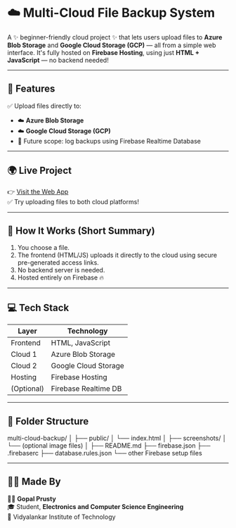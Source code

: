 # ☁️ Multi-Cloud File Backup System

A ✨ beginner-friendly cloud project ✨ that lets users upload files to **Azure Blob Storage** and **Google Cloud Storage (GCP)** — all from a simple web interface. It's fully hosted on **Firebase Hosting**, using just **HTML + JavaScript** — no backend needed!

---

## 🚀 Features

✅ Upload files directly to:

- ☁️ **Azure Blob Storage**  
- ☁️ **Google Cloud Storage (GCP)**  
- 🔄 Future scope: log backups using Firebase Realtime Database  

---

## 🌍 Live Project

👉 [Visit the Web App](https://multi-cloud-backup.web.app)  
✅ Try uploading files to both cloud platforms!

---

## 🔧 How It Works (Short Summary)

1. You choose a file.
2. The frontend (HTML/JS) uploads it directly to the cloud using secure pre-generated access links.
3. No backend server is needed.
4. Hosted entirely on Firebase 🔥

---

## 💻 Tech Stack

| Layer        | Technology            |
|--------------|------------------------|
| Frontend     | HTML, JavaScript       |
| Cloud 1      | Azure Blob Storage     |
| Cloud 2      | Google Cloud Storage   |
| Hosting      | Firebase Hosting       |
| (Optional)   | Firebase Realtime DB   |

---

## 📁 Folder Structure

multi-cloud-backup/
│
├── public/
│ └── index.html
│
├── screenshots/
│ └── (optional image files)
│
├── README.md
├── firebase.json
├── .firebaserc
├── database.rules.json
└── other Firebase setup files

---

## 🙋‍♂️ Made By

👨‍🎓 **Gopal Prusty**  
🎓 Student, **Electronics and Computer Science Engineering**  
🏫 Vidyalankar Institute of Technology
